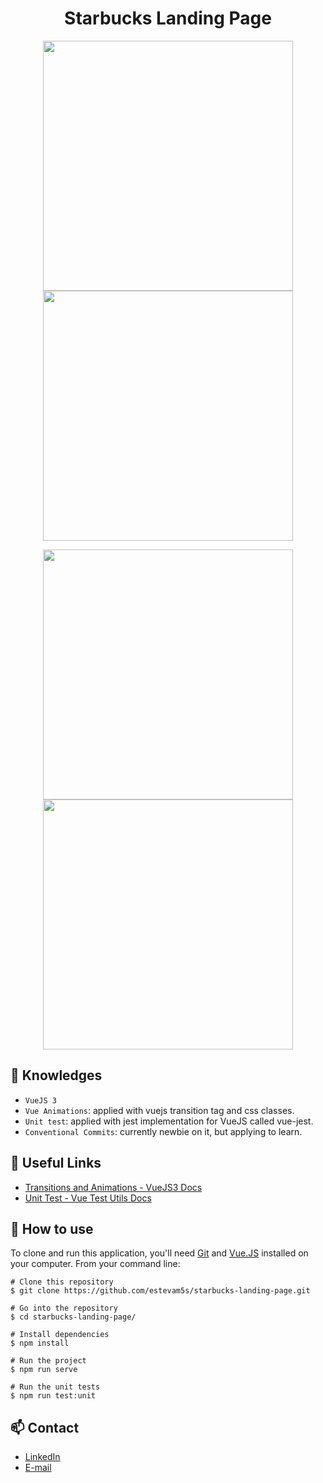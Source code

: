<h1 align="center">Starbucks Landing Page</h1>

<p align="center">
  <img width="400" src="https://raw.githubusercontent.com/estevam5s/project-prints/master/starbucks-landing-page/print-001.png">
  <img width="400" src="https://raw.githubusercontent.com/estevam5s/project-prints/master/starbucks-landing-page/print-002.png">
</p>
<p align="center">
  <img width="400" src="https://raw.githubusercontent.com/estevam5s/project-prints/master/starbucks-landing-page/print-003.png">
  <img width="400" src="https://raw.githubusercontent.com/estevam5s/project-prints/master/starbucks-landing-page/print-004.png">
</p>

## :rocket: Knowledges
 - `VueJS 3`
 - `Vue Animations`: applied with vuejs transition tag and css classes.
 - `Unit test`: applied with jest implementation for VueJS called vue-jest.
 - `Conventional Commits`: currently newbie on it, but applying to learn.


## :paperclip: Useful Links
 - <a target="_blank" href="https://v3.vuejs.org/guide/transitions-enterleave.html#transitioning-between-components">Transitions and Animations - VueJS3 Docs</a>
 - <a target="_blank" href="https://vue-test-utils.vuejs.org/">Unit Test - Vue Test Utils Docs</a>

## :book: How to use

To clone and run this application, you'll need [Git](https://git-scm.com/downloads) and [Vue.JS](https://vuejs.org/v2/guide/) installed on your computer. From your command line:

```
# Clone this repository
$ git clone https://github.com/estevam5s/starbucks-landing-page.git

# Go into the repository
$ cd starbucks-landing-page/

# Install dependencies
$ npm install

# Run the project
$ npm run serve

# Run the unit tests
$ npm run test:unit
```

## :mailbox: Contact
  - <a target="_blank" href="https://www.linkedin.com/in/estevam-souza/">LinkedIn</a>
  - <a target="_blank" href="mailto:estevamsouzalaureth@gmail.com">E-mail</a>
